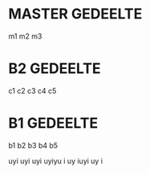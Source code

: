 # MASTER GEDEELTE
m1
m2
m3

# B2 GEDEELTE
c1
c2
c3
c4
c5

# B1 GEDEELTE
b1
b2
b3
b4
b5


uyi
uyi
uyi
uyiyu
i
uy
iuyi
uy
i